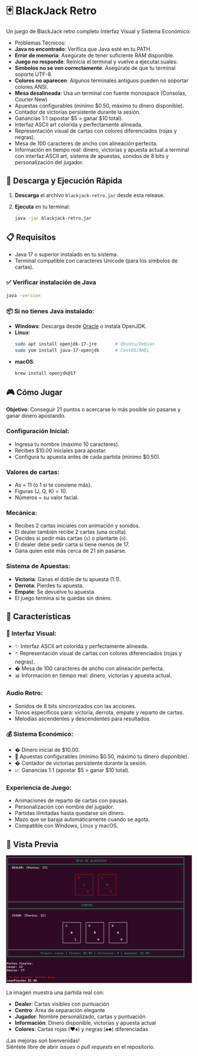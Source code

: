 # 🃏 BlackJack Retro 

Un juego de BlackJack retro completo Interfaz Visual y Sistema Económico:
- Problemas Técnicos:
- **Java no encontrado**: Verifica que Java esté en tu PATH.
- **Error de memoria**: Asegúrate de tener suficiente RAM disponible.
- **Juego no responde**: Reinicia el terminal y vuelve a ejecutar.suales:
- **Símbolos no se ven correctamente**: Asegúrate de que tu terminal soporte UTF-8.
- **Colores no aparecen**: Algunos terminales antiguos pueden no soportar colores ANSI.
- **Mesa desalineada**: Usa un terminal con fuente monospace (Consolas, Courier New)
- Apuestas configurables (mínimo $0.50, máximo tu dinero disponible).
- Contador de victorias persistente durante la sesión.
- Ganancias 1:1 (apostar $5 = ganar $10 total).
- Interfaz ASCII art colorida y perfectamente alineada.
- Representación visual de cartas con colores diferenciados (rojas y negras).
- Mesa de 100 caracteres de ancho con alineación perfecta.
- Información en tiempo real: dinero, victorias y apuesta actual.a terminal con interfaz ASCII art, sistema de apuestas, sonidos de 8 bits y personalización del jugador.

## 🚀 Descarga y Ejecución Rápida

1. **Descarga** el archivo `blackjack-retro.jar` desde esta release.
2. **Ejecuta** en tu terminal:

   ```bash
   java -jar blackjack-retro.jar
   ```

## 📋 Requisitos

- Java 17 o superior instalado en tu sistema.
- Terminal compatible con caracteres Unicode (para los símbolos de cartas).

### ✅ Verificar instalación de Java

```bash
java -version
```

### 📦 Si no tienes Java instalado:

- **Windows**: Descarga desde [Oracle](https://www.oracle.com/java/technologies/javase-downloads.html) o instala OpenJDK.
- **Linux**:
  ```bash
  sudo apt install openjdk-17-jre       # Ubuntu/Debian  
  sudo yum install java-17-openjdk      # CentOS/RHEL
  ```
- **macOS**:
  ```bash
  brew install openjdk@17
  ```

## 🎮 Cómo Jugar

**Objetivo**: Conseguir 21 puntos o acercarse lo más posible sin pasarse y ganar dinero apostando.

### Configuración Inicial:
- Ingresa tu nombre (máximo 10 caracteres).
- Recibes $10.00 iniciales para apostar.
- Configura tu apuesta antes de cada partida (mínimo $0.50).

### Valores de cartas:
- As = 11 (o 1 si te conviene más).
- Figuras (J, Q, K) = 10.
- Números = su valor facial.

### Mecánica:
- Recibes 2 cartas iniciales con animación y sonidos.
- El dealer también recibe 2 cartas (una oculta).
- Decides si pedir más cartas (`s`) o plantarte (`n`).
- El dealer debe pedir carta si tiene menos de 17.
- Gana quien esté más cerca de 21 sin pasarse.

### Sistema de Apuestas:
- **Victoria**: Ganas el doble de tu apuesta (1:1).
- **Derrota**: Pierdes tu apuesta.
- **Empate**: Se devuelve tu apuesta.
- El juego termina si te quedas sin dinero.

## 🎯 Características

### 🎨 Interfaz Visual:
- ✨ Interfaz ASCII art colorida y perfectamente alineada.
- 🃏 Representación visual de cartas con colores diferenciados (rojas y negras).
- � Mesa de 100 caracteres de ancho con alineación perfecta.
- 📊 Información en tiempo real: dinero, victorias y apuesta actual.

### Audio Retro:
- Sonidos de 8 bits sincronizados con las acciones.
- Tonos específicos para: victoria, derrota, empate y reparto de cartas.
- Melodías ascendentes y descendentes para resultados.

### 💰 Sistema Económico:
- � Dinero inicial de $10.00.
- 🎰 Apuestas configurables (mínimo $0.50, máximo tu dinero disponible).
- � Contador de victorias persistente durante la sesión.
- 📈 Ganancias 1:1 (apostar $5 = ganar $10 total).

### Experiencia de Juego:
- Animaciones de reparto de cartas con pausas.
- Personalización con nombre del jugador.
- Partidas ilimitadas hasta quedarse sin dinero.
- Mazo que se baraja automáticamente cuando se agota.
- Compatible con Windows, Linux y macOS.

## 📸 Vista Previa

![Mesa de BlackJack](src/img/mesa.png)

La imagen muestra una partida real con:
- **Dealer**: Cartas visibles con puntuación
- **Centro**: Área de separación elegante
- **Jugador**: Nombre personalizado, cartas y puntuación
- **Información**: Dinero disponible, victorias y apuesta actual
- **Colores**: Cartas rojas (♥♦) y negras (♠♣) diferenciadas



¡Las mejoras son bienvenidas!  
Siéntete libre de abrir *issues* o *pull requests* en el repositorio.
